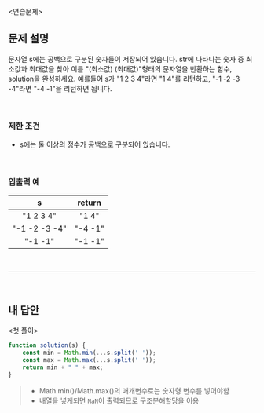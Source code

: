 <연습문제>

## 문제 설명
문자열 s에는 공백으로 구분된 숫자들이 저장되어 있습니다. str에 나타나는 숫자 중 최소값과 최대값을 찾아 이를 "(최소값) (최대값)"형태의 문자열을 반환하는 함수, solution을 완성하세요.
예를들어 s가 "1 2 3 4"라면 "1 4"를 리턴하고, "-1 -2 -3 -4"라면 "-4 -1"을 리턴하면 됩니다.

<br>

### 제한 조건
* s에는 둘 이상의 정수가 공백으로 구분되어 있습니다.

<br>

### 입출력 예
|s|return|
|:---:|:---:|
|"1 2 3 4"|	"1 4"|
|"-1 -2 -3 -4"|"-4 -1"|
|"-1 -1"|"-1 -1"|

<br>

---

<br>

## 내 답안
<첫 풀이>
```JavaScript
function solution(s) {
    const min = Math.min(...s.split(' '));
    const max = Math.max(...s.split(' '));
    return min + " " + max;
}
```
> * Math.min()/Math.max()의 매개변수로는 숫자형 변수를 넣어야함
> * 배열을 넣게되면 `NaN`이 출력되므로 구조분해할당을 이용